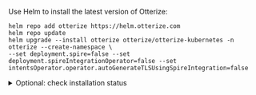 Use Helm to install the latest version of Otterize:
   ```shell
   helm repo add otterize https://helm.otterize.com
   helm repo update
   helm upgrade --install otterize otterize/otterize-kubernetes -n otterize --create-namespace \
   --set deployment.spire=false --set deployment.spireIntegrationOperator=false --set intentsOperator.operator.autoGenerateTLSUsingSpireIntegration=false
   ```
<details>
  <summary>Optional: check installation status</summary>
  <div>

It can take several minutes for the pods to be `Running` and all containers to be ready.
You can monitor progress with the following command:
   ```
   kubectl get pods -n otterize -w
   ```
Once you see the following (there may be even more pods), you can stop monitoring with `Ctrl-C`:
   ```bash
   NAME                                                             READY   STATUS    RESTARTS      AGE
   intents-operator-controller-manager-6b97596d54-5qxcw             2/2     Running   0             53s
   otterize-watcher-77db87cfcd-xhsrk                                1/1     Running   0             53s
   ```
</div>
</details>
